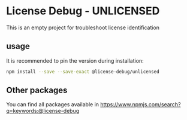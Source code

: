 # License Debug - UNLICENSED

This is an empty project for troubleshoot license identification

## usage

It is recommended to pin the version during installation:

```bash
npm install --save --save-exact @license-debug/unlicensed
```

## Other packages

You can find all packages available in https://www.npmjs.com/search?q=keywords:@license-debug
